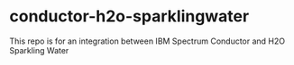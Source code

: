# conductor-h2o-sparklingwater
This repo is for an integration between IBM Spectrum Conductor and H2O Sparkling Water
